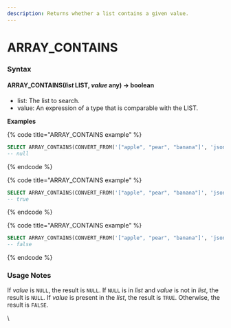```yaml
---
description: Returns whether a list contains a given value.
---
```


# ARRAY\_CONTAINS

### Syntax <a href="#syntax" id="syntax"></a>

#### ARRAY\_CONTAINS(_list_ LIST, _value_ any) → boolean <a href="#array_containslist-list-value-any--boolean" id="array_containslist-list-value-any--boolean"></a>

* list: The list to search.
* value: An expression of a type that is comparable with the LIST.

**Examples**

{% code title="ARRAY_CONTAINS example" %}
```sql
SELECT ARRAY_CONTAINS(CONVERT_FROM('["apple", "pear", "banana"]', 'json'), NULL)
-- null
```
{% endcode %}

{% code title="ARRAY_CONTAINS example" %}
```sql
SELECT ARRAY_CONTAINS(CONVERT_FROM('["apple", "pear", "banana"]', 'json'), 'pear')
-- true
```
{% endcode %}

{% code title="ARRAY_CONTAINS example" %}
```sql
SELECT ARRAY_CONTAINS(CONVERT_FROM('["apple", "pear", "banana"]', 'json'), 'grape')
-- false
```
{% endcode %}

### Usage Notes <a href="#usage-notes" id="usage-notes"></a>

If _value_ is `NULL`, the result is `NULL`. If `NULL` is in _list_ and _value_ is not in _list_, the result is `NULL`. If _value_ is present in the _list_, the result is `TRUE`. Otherwise, the result is `FALSE`.

\
